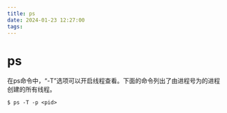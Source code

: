 ```yaml
---
title: ps
date: 2024-01-23 12:27:00
tags:
---
```

# ps
在ps命令中，“-T”选项可以开启线程查看。下面的命令列出了由进程号为的进程创建的所有线程。

```text-plain
$ ps -T -p <pid>
```